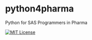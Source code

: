# python4pharma
Python for SAS Programmers in Pharma

[![MIT License](https://img.shields.io/github/license/lukasz-kniola/python4pharma?style=flat-square)](https://github.com/lukasz-kniola/python4pharma/blob/master/LICENSE)
